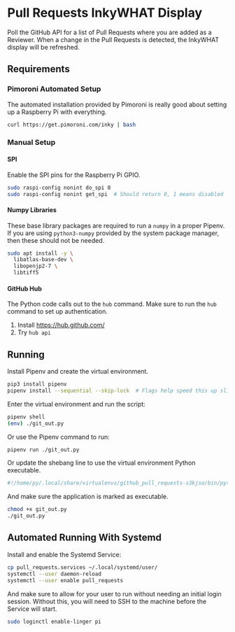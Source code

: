 # Pull Requests InkyWHAT Display

Poll the GitHub API for a list of Pull Requests where you are added as a
Reviewer. When a change in the Pull Requests is detected, the InkyWHAT display
will be refreshed.

## Requirements

### Pimoroni Automated Setup

The automated installation provided by Pimoroni is really good about setting up
a Raspberry Pi with everything.

```bash
curl https://get.pimoroni.com/inky | bash
```

### Manual Setup

#### SPI

Enable the SPI pins for the Raspberry Pi GPIO.

```bash
sudo raspi-config nonint do_spi 0
sudo raspi-config nonint get_spi  # Should return 0, 1 means disabled
```

#### Numpy Libraries

These base library packages are required to run a `numpy` in a proper Pipenv.
If you are using `python3-numpy` provided by the system package manager, then
these should not be needed.

```bash
sudo apt install -y \
  libatlas-base-dev \
  libopenjp2-7 \
  libtiff5
```

#### GitHub Hub

The Python code calls out to the `hub` command. Make sure to run the `hub`
command to set up authentication.

1. Install https://hub.github.com/
1. Try `hub api`

## Running

Install Pipenv and create the virtual environment.

```bash
pip3 install pipenv
pipenv install --sequential --skip-lock  # Flags help speed this up slightly
```

Enter the virtual environment and run the script:

```bash
pipenv shell
(env) ./git_out.py
```

Or use the Pipenv command to run:

```bash
pipenv run ./git_out.py
```

Or update the shebang line to use the virtual environment Python executable.

```python
#!/home/py/.local/share/virtualenvs/github_pull_requests-s3kjso/bin/python
```

And make sure the application is marked as executable.

```bash
chmod +x git_out.py
./git_out.py
```

## Automated Running With Systemd

Install and enable the Systemd Service:

```bash
cp pull_requests.services ~/.local/systemd/user/
systemctl --user daemon-reload
systemctl --user enable pull_requests
```

And make sure to allow for your user to run without needing an initial login
session. Without this, you will need to SSH to the machine before the Service
will start.

```bash
sudo loginctl enable-linger pi
```
